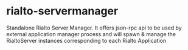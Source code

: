 # rialto-servermanager
Standalone Rialto Server Manager. It offers json-rpc api to be used by external application manager process and will spawn &amp; manage the RialtoServer instances corresponding to each Rialto Application
